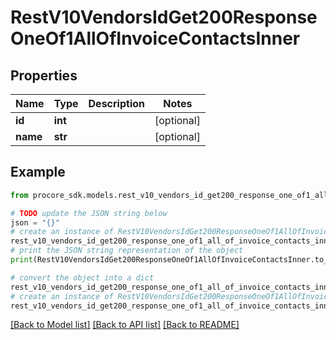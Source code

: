 # RestV10VendorsIdGet200ResponseOneOf1AllOfInvoiceContactsInner


## Properties

Name | Type | Description | Notes
------------ | ------------- | ------------- | -------------
**id** | **int** |  | [optional] 
**name** | **str** |  | [optional] 

## Example

```python
from procore_sdk.models.rest_v10_vendors_id_get200_response_one_of1_all_of_invoice_contacts_inner import RestV10VendorsIdGet200ResponseOneOf1AllOfInvoiceContactsInner

# TODO update the JSON string below
json = "{}"
# create an instance of RestV10VendorsIdGet200ResponseOneOf1AllOfInvoiceContactsInner from a JSON string
rest_v10_vendors_id_get200_response_one_of1_all_of_invoice_contacts_inner_instance = RestV10VendorsIdGet200ResponseOneOf1AllOfInvoiceContactsInner.from_json(json)
# print the JSON string representation of the object
print(RestV10VendorsIdGet200ResponseOneOf1AllOfInvoiceContactsInner.to_json())

# convert the object into a dict
rest_v10_vendors_id_get200_response_one_of1_all_of_invoice_contacts_inner_dict = rest_v10_vendors_id_get200_response_one_of1_all_of_invoice_contacts_inner_instance.to_dict()
# create an instance of RestV10VendorsIdGet200ResponseOneOf1AllOfInvoiceContactsInner from a dict
rest_v10_vendors_id_get200_response_one_of1_all_of_invoice_contacts_inner_from_dict = RestV10VendorsIdGet200ResponseOneOf1AllOfInvoiceContactsInner.from_dict(rest_v10_vendors_id_get200_response_one_of1_all_of_invoice_contacts_inner_dict)
```
[[Back to Model list]](../README.md#documentation-for-models) [[Back to API list]](../README.md#documentation-for-api-endpoints) [[Back to README]](../README.md)


